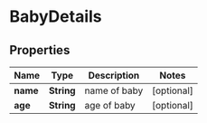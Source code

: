 

# BabyDetails


## Properties

Name | Type | Description | Notes
------------ | ------------- | ------------- | -------------
**name** | **String** | name of baby |  [optional]
**age** | **String** | age of baby |  [optional]




